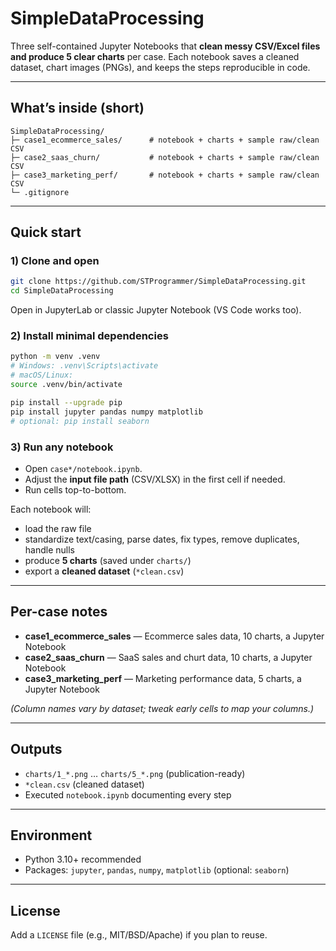 # SimpleDataProcessing

Three self-contained Jupyter Notebooks that **clean messy CSV/Excel files and produce 5 clear charts** per case. Each notebook saves a cleaned dataset, chart images (PNGs), and keeps the steps reproducible in code.

---

## What’s inside (short)

```
SimpleDataProcessing/
├─ case1_ecommerce_sales/      # notebook + charts + sample raw/clean CSV
├─ case2_saas_churn/           # notebook + charts + sample raw/clean CSV
├─ case3_marketing_perf/       # notebook + charts + sample raw/clean CSV
└─ .gitignore
```

---

## Quick start

### 1) Clone and open

```bash
git clone https://github.com/STProgrammer/SimpleDataProcessing.git
cd SimpleDataProcessing
```

Open in JupyterLab or classic Jupyter Notebook (VS Code works too).

### 2) Install minimal dependencies

```bash
python -m venv .venv
# Windows: .venv\Scripts\activate
# macOS/Linux:
source .venv/bin/activate

pip install --upgrade pip
pip install jupyter pandas numpy matplotlib
# optional: pip install seaborn
```

### 3) Run any notebook

* Open `case*/notebook.ipynb`.
* Adjust the **input file path** (CSV/XLSX) in the first cell if needed.
* Run cells top-to-bottom.

Each notebook will:

* load the raw file
* standardize text/casing, parse dates, fix types, remove duplicates, handle nulls
* produce **5 charts** (saved under `charts/`)
* export a **cleaned dataset** (`*clean.csv`)

---

## Per-case notes

* **case1_ecommerce_sales** — Ecommerce sales data, 10 charts, a Jupyter Notebook
* **case2_saas_churn** — SaaS sales and churt data, 10 charts, a Jupyter Notebook
* **case3_marketing_perf** — Marketing performance data, 5 charts, a Jupyter Notebook

*(Column names vary by dataset; tweak early cells to map your columns.)*

---

## Outputs

* `charts/1_*.png` … `charts/5_*.png` (publication-ready)
* `*clean.csv` (cleaned dataset)
* Executed `notebook.ipynb` documenting every step

---

## Environment

* Python 3.10+ recommended
* Packages: `jupyter`, `pandas`, `numpy`, `matplotlib` (optional: `seaborn`)

---

## License

Add a `LICENSE` file (e.g., MIT/BSD/Apache) if you plan to reuse.
